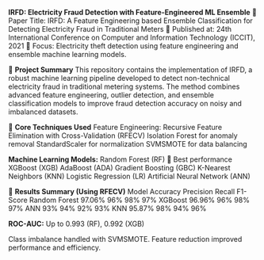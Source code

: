 **IRFD: Electricity Fraud Detection with Feature-Engineered ML Ensemble**
📘 Paper Title: IRFD: A Feature Engineering based Ensemble Classification for Detecting Electricity Fraud in Traditional Meters
📅 Published at: 24th International Conference on Computer and Information Technology (ICCIT), 2021
🧠 Focus: Electricity theft detection using feature engineering and ensemble machine learning models.

📌 **Project Summary**
This repository contains the implementation of IRFD, a robust machine learning pipeline developed to detect non-technical electricity fraud in traditional metering systems. The method combines advanced feature engineering, outlier detection, and ensemble classification models to improve fraud detection accuracy on noisy and imbalanced datasets.

🧰 **Core Techniques Used**
Feature Engineering:
Recursive Feature Elimination with Cross-Validation (RFECV)
Isolation Forest for anomaly removal
StandardScaler for normalization
SVMSMOTE for data balancing

**Machine Learning Models:**
Random Forest (RF) 🌟 Best performance
XGBoost (XGB)
AdaBoost (ADA)
Gradient Boosting (GBC)
K-Nearest Neighbors (KNN)
Logistic Regression (LR)
Artificial Neural Network (ANN)

🧪 **Results Summary (Using RFECV)**
Model	Accuracy	Precision	Recall	F1-Score
Random Forest	97.06%	96%	98%	97%
XGBoost	96.96%	96%	98%	97%
ANN	93%	94%	92%	93%
KNN	95.87%	98%	94%	96%

**ROC-AUC:** Up to 0.993 (RF), 0.992 (XGB)

Class imbalance handled with SVMSMOTE.
Feature reduction improved performance and efficiency.

